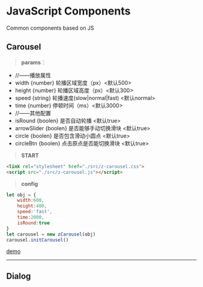 # JavaScript Components
Common components based on JS

## Carousel
> **params**：
- //——播放属性
- width {number} 轮播区域宽度（px）<默认500>
- height {number} 轮播区域高度（px）<默认300>
- speed {string} 轮播速度(slow|normal|fast) <默认normal>
- time {number} 停顿时间（ms）<默认3000>
- //——其他配置
- isRound {boolen} 是否自动轮播 <默认true>
- arrowSlider {boolen} 是否能够手动切换滑块 <默认true>
- circle {boolen} 是否包含滑动小圆点 <默认true>
- circleBtn {boolen} 点击原点是否能切换滑块 <默认true>

> **START**

```html
<link rel="stylesheet" href="./src/z-carousel.css">
<script src="./src/z-carousel.js"></script>
```

> **config**

```js
let obj = {
    width:600,
    height:400,
    speed:'fast',
    time:2000,
    isRound:true
}
let carousel = new zCarousel(obj)
carousel.initCarousel()
```

[demo](https://zwl-jasmine95.github.io/libs/carousel/demo.html)

---

## Dialog

